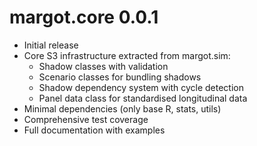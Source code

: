 # margot.core 0.0.1

* Initial release
* Core S3 infrastructure extracted from margot.sim:
  - Shadow classes with validation
  - Scenario classes for bundling shadows
  - Shadow dependency system with cycle detection
  - Panel data class for standardised longitudinal data
* Minimal dependencies (only base R, stats, utils)
* Comprehensive test coverage
* Full documentation with examples